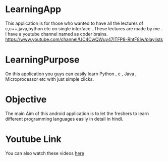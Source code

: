 # LearningApp
This application is for those who wanted to have all the lectures of c,c++,java,python etc on single interface ..These lectures are made by me . I have a youtube channel named as coder brains. https://www.youtube.com/channel/UC4CwQWuy47lTFP8-RhtF8lw/playlists 

# LearningPurpose
On this application you guys can easily learn Python , c , Java , Microprocessor etc with just simple clicks.

# Objective
The main Aim of this android application is to let the freshers to learn different programming languages easily in detail in hindi.

# Youtube Link
You can also watch these videos  [here](https://www.youtube.com/channel/UC4CwQWuy47lTFP8-RhtF8lw/playlists)
